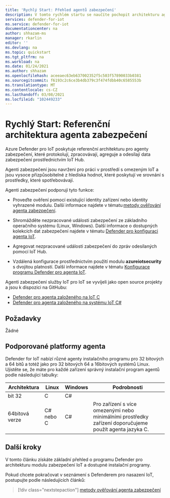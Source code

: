 ```yaml
---
title: 'Rychlý Start: Přehled agentů zabezpečení'
description: V tomto rychlém startu se naučíte pochopit architekturu agenta zabezpečení pro agenty používané ve službě Azure Defender pro službu IoT.
services: defender-for-iot
ms.service: defender-for-iot
documentationcenter: na
author: shhazam-ms
manager: rkarlin
editor: ''
ms.devlang: na
ms.topic: quickstart
ms.tgt_pltfrm: na
ms.workload: na
ms.date: 01/24/2021
ms.author: shhazam
ms.openlocfilehash: aceeaec63eb637002352f5c503f57890033b0381
ms.sourcegitcommit: f6193c2c6ce3b4db379c3f474fdbb40c6585553b
ms.translationtype: MT
ms.contentlocale: cs-CZ
ms.lasthandoff: 03/08/2021
ms.locfileid: "102449233"
---
```

# <a name="quickstart-security-agent-reference-architecture"></a>Rychlý Start: Referenční architektura agenta zabezpečení

Azure Defender pro IoT poskytuje referenční architekturu pro agenty zabezpečení, které protokolují, zpracovávají, agreguje a odesílají data zabezpečení prostřednictvím IoT Hub.

Agenti zabezpečení jsou navrženi pro práci v prostředí s omezeným IoT a jsou vysoce přizpůsobitelné z hlediska hodnot, které poskytují ve srovnání s prostředky, které spotřebovávají.

Agenti zabezpečení podporují tyto funkce:

- Proveďte ověření pomocí existující identity zařízení nebo identity vyhrazené modulu. Další informace najdete v tématu [metody ověřování agenta zabezpečení](concept-security-agent-authentication-methods.md).

- Shromážděte nezpracované události zabezpečení ze základního operačního systému (Linux, Windows). Další informace o dostupných kolekcích dat zabezpečení najdete v tématu [Defender pro konfiguraci agenta IoT](how-to-agent-configuration.md).

- Agregovat nezpracované události zabezpečení do zpráv odesílaných pomocí IoT Hub.

- Vzdálená konfigurace prostřednictvím použití modulu **azureiotsecurity** s dvojitou platností. Další informace najdete v tématu [Konfigurace programu Defender pro agenta IoT](how-to-agent-configuration.md).

Agenti zabezpečení služby IoT pro IoT se vyvíjeli jako open source projekty a jsou k dispozici na GitHubu:

- [Defender pro agenta založeného na IoT C](https://github.com/Azure/Azure-IoT-Security-Agent-C)
- [Defender pro agenta založeného na systému IoT C#](https://github.com/Azure/Azure-IoT-Security-Agent-CS)

## <a name="prerequisites"></a>Požadavky

Žádné

## <a name="agent-supported-platforms"></a>Podporované platformy agenta

Defender for IoT nabízí různé agenty instalačního programu pro 32 bitových a 64 bitů a totéž jako pro 32 bitových 64 a 16bitových systémů Linux. Ujistěte se, že máte pro každé zařízení správný instalační program agentů podle následující tabulky:

| Architektura | Linux | Windows | Podrobnosti |
|--|--|--|--|
| bit 32 | C | C# |  |
| 64bitová verze | C# nebo C | C# | Pro zařízení s více omezenými nebo minimálními prostředky zařízení doporučujeme použít agenta jazyka C. |


## <a name="next-steps"></a>Další kroky

V tomto článku získáte základní přehled o programu Defender pro architekturu modulu zabezpečení IoT a dostupné instalační programy.

Pokud chcete pokračovat v seznámení s Defenderem pro nasazení IoT, postupujte podle následujících článků:

> [!div class="nextstepaction"]
> [metody ověřování agenta zabezpečení](concept-security-agent-authentication-methods.md)
